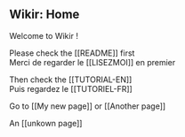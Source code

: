 ## Wikir: Home ##

Welcome to Wikir !

Please check the [[README]] first  
Merci de regarder le [[LISEZMOI]] en premier

Then check the [[TUTORIAL-EN]]  
Puis regardez le [[TUTORIEL-FR]]

Go to [[My new page]]
or [[Another page]]

An [[unkown page]]